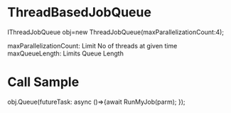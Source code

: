 # ThreadBasedJobQueue


 IThreadJobQueue obj=new ThreadJobQueue(maxParallelizationCount:4);

 maxParallelizationCount: Limit No of threads at given time 
 maxQueueLength: Limits Queue Length 

 # Call Sample
 obj.Queue(futureTask: async ()=>{await RunMyJob(parm);  });
 
